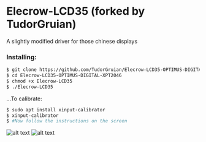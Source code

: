 # Elecrow-LCD35 (forked by TudorGruian)

A slightly modified driver for those chinese displays
### Installing:

```sh
$ git clone https://github.com/TudorGruian/Elecrow-LCD35-OPTIMUS-DIGITAL-XPT2046.git
$ cd Elecrow-LCD35-OPTIMUS-DIGITAL-XPT2046
$ chmod +x Elecrow-LCD35
$ ./Elecrow-LCD35
```
...To calibrate:
```sh
$ sudo apt install xinput-calibrator
$ xinput-calibrator
$ #Now follow the instructions on the screen 
```

![alt text](http://omdqe.com/images/xpt2046.jpg)
![alt text](https://www.elecrow.com/wiki/images/thumb/1/15/Example1567.jpg/800px-Example1567.jpg)
